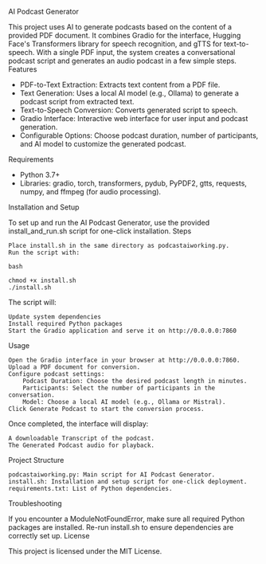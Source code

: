 AI Podcast Generator

This project uses AI to generate podcasts based on the content of a provided PDF document. It combines Gradio for the interface, Hugging Face's Transformers library for speech recognition, and gTTS for text-to-speech. With a single PDF input, the system creates a conversational podcast script and generates an audio podcast in a few simple steps.
Features

* PDF-to-Text Extraction: Extracts text content from a PDF file.
* Text Generation: Uses a local AI model (e.g., Ollama) to generate a podcast script from extracted text.
* Text-to-Speech Conversion: Converts generated script to speech.
* Gradio Interface: Interactive web interface for user input and podcast generation.
* Configurable Options: Choose podcast duration, number of participants, and AI model to customize the generated podcast.

Requirements

 * Python 3.7+
 * Libraries: gradio, torch, transformers, pydub, PyPDF2, gtts, requests, numpy, and ffmpeg (for audio processing).

Installation and Setup

To set up and run the AI Podcast Generator, use the provided install_and_run.sh script for one-click installation.
Steps

    Place install.sh in the same directory as podcastaiworking.py.
    Run the script with:

    bash

    chmod +x install.sh
    ./install.sh

The script will:

    Update system dependencies
    Install required Python packages
    Start the Gradio application and serve it on http://0.0.0.0:7860

Usage

    Open the Gradio interface in your browser at http://0.0.0.0:7860.
    Upload a PDF document for conversion.
    Configure podcast settings:
        Podcast Duration: Choose the desired podcast length in minutes.
        Participants: Select the number of participants in the conversation.
        Model: Choose a local AI model (e.g., Ollama or Mistral).
    Click Generate Podcast to start the conversion process.

Once completed, the interface will display:

    A downloadable Transcript of the podcast.
    The Generated Podcast audio for playback.

Project Structure

    podcastaiworking.py: Main script for AI Podcast Generator.
    install.sh: Installation and setup script for one-click deployment.
    requirements.txt: List of Python dependencies.

Troubleshooting

If you encounter a ModuleNotFoundError, make sure all required Python packages are installed. Re-run install.sh to ensure dependencies are correctly set up.
License

This project is licensed under the MIT License.
